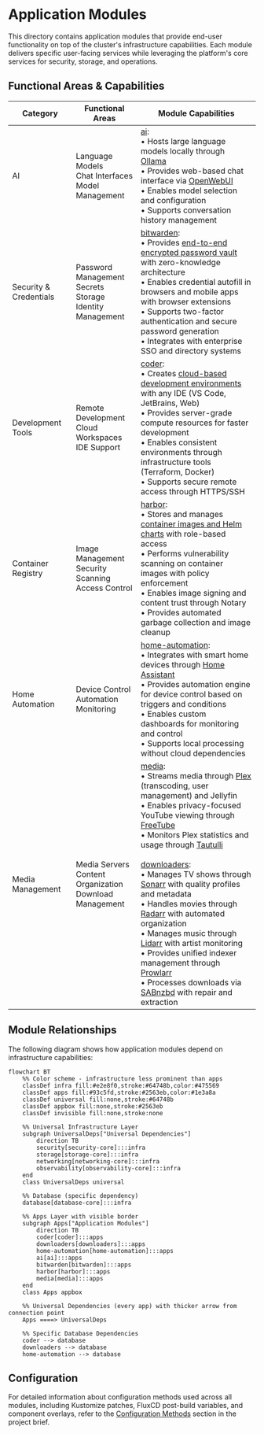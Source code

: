 # Application Modules

This directory contains application modules that provide end-user functionality on top of the cluster's infrastructure capabilities. Each module delivers specific user-facing services while leveraging the platform's core services for security, storage, and operations.

## Functional Areas & Capabilities

| Category | Functional Areas | Module Capabilities |
|----------|-----------------|-------------------|
| AI | Language Models<br/>Chat Interfaces<br/>Model Management | [ai](./subsystems/ai):<br/>• Hosts large language models locally through <a href="https://github.com/ollama/ollama" target="_blank">Ollama</a><br/>• Provides web-based chat interface via <a href="https://github.com/open-webui/open-webui" target="_blank">OpenWebUI</a><br/>• Enables model selection and configuration<br/>• Supports conversation history management |
| Security & Credentials | Password Management<br/>Secrets Storage<br/>Identity Management | [bitwarden](./subsystems/bitwarden):<br/>• Provides <a href="https://bitwarden.com/help/password-manager-overview/" target="_blank">end-to-end encrypted password vault</a> with zero-knowledge architecture<br/>• Enables credential autofill in browsers and mobile apps with browser extensions<br/>• Supports two-factor authentication and secure password generation<br/>• Integrates with enterprise SSO and directory systems |
| Development Tools | Remote Development<br/>Cloud Workspaces<br/>IDE Support | [coder](./subsystems/coder):<br/>• Creates <a href="https://coder.com/docs/about" target="_blank">cloud-based development environments</a> with any IDE (VS Code, JetBrains, Web)<br/>• Provides server-grade compute resources for faster development<br/>• Enables consistent environments through infrastructure tools (Terraform, Docker)<br/>• Supports secure remote access through HTTPS/SSH |
| Container Registry | Image Management<br/>Security Scanning<br/>Access Control | [harbor](./subsystems/harbor):<br/>• Stores and manages <a href="https://github.com/goharbor/harbor/blob/main/README.md" target="_blank">container images and Helm charts</a> with role-based access<br/>• Performs vulnerability scanning on container images with policy enforcement<br/>• Enables image signing and content trust through Notary<br/>• Provides automated garbage collection and image cleanup |
| Home Automation | Device Control<br/>Automation<br/>Monitoring | [home-automation](./subsystems/home-automation):<br/>• Integrates with smart home devices through <a href="https://www.home-assistant.io/" target="_blank">Home Assistant</a><br/>• Provides automation engine for device control based on triggers and conditions<br/>• Enables custom dashboards for monitoring and control<br/>• Supports local processing without cloud dependencies |
| Media Management | Media Servers<br/>Content Organization<br/>Download Management | [media](./subsystems/media):<br/>• Streams media through <a href="https://www.plex.tv/" target="_blank">Plex</a> (transcoding, user management) and Jellyfin<br/>• Enables privacy-focused YouTube viewing through <a href="https://freetubeapp.io/" target="_blank">FreeTube</a><br/>• Monitors Plex statistics and usage through <a href="https://tautulli.com/" target="_blank">Tautulli</a><br/><br/>[downloaders](./subsystems/downloaders):<br/>• Manages TV shows through <a href="https://github.com/Sonarr/Sonarr/blob/v5-develop/README.md" target="_blank">Sonarr</a> with quality profiles and metadata<br/>• Handles movies through <a href="https://github.com/Radarr/Radarr/blob/develop/README.md" target="_blank">Radarr</a> with automated organization<br/>• Manages music through <a href="https://github.com/Lidarr/Lidarr/blob/develop/README.md" target="_blank">Lidarr</a> with artist monitoring<br/>• Provides unified indexer management through <a href="https://github.com/Prowlarr/Prowlarr/blob/develop/README.md" target="_blank">Prowlarr</a><br/>• Processes downloads via <a href="https://sabnzbd.org/wiki/" target="_blank">SABnzbd</a> with repair and extraction |

## Module Relationships

The following diagram shows how application modules depend on infrastructure capabilities:

```mermaid
flowchart BT
    %% Color scheme - infrastructure less prominent than apps
    classDef infra fill:#e2e8f0,stroke:#64748b,color:#475569
    classDef apps fill:#93c5fd,stroke:#2563eb,color:#1e3a8a
    classDef universal fill:none,stroke:#64748b
    classDef appbox fill:none,stroke:#2563eb
    classDef invisible fill:none,stroke:none

    %% Universal Infrastructure Layer
    subgraph UniversalDeps["Universal Dependencies"]
        direction TB
        security[security-core]:::infra
        storage[storage-core]:::infra
        networking[networking-core]:::infra
        observability[observability-core]:::infra
    end
    class UniversalDeps universal

    %% Database (specific dependency)
    database[database-core]:::infra

    %% Apps Layer with visible border
    subgraph Apps["Application Modules"]
        direction TB
        coder[coder]:::apps
        downloaders[downloaders]:::apps
        home-automation[home-automation]:::apps
        ai[ai]:::apps
        bitwarden[bitwarden]:::apps
        harbor[harbor]:::apps
        media[media]:::apps
    end
    class Apps appbox

    %% Universal Dependencies (every app) with thicker arrow from connection point
    Apps ====> UniversalDeps

    %% Specific Database Dependencies
    coder --> database
    downloaders --> database
    home-automation --> database
```

## Configuration

For detailed information about configuration methods used across all modules, including Kustomize patches, FluxCD post-build variables, and component overlays, refer to the [Configuration Methods](../projectBrief.md#configuration-methods) section in the project brief.
